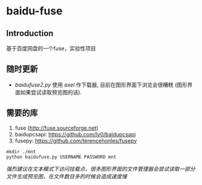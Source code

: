 baidu-fuse
==========

Introduction
----------

基于百度网盘的一个fuse，实验性项目

随时更新
----------

* *baidufuse2.py* 使用 *axel* 作下载器, 目前在图形界面下浏览会很糟糕 (图形界面如果尝试读取预览图的话).

需要的库
----------

1. fuse (http://fuse.sourceforge.net)
2. baidupcsapi: https://github.com/ly0/baidupcsapi
3. fusepy: https://github.com/terencehonles/fusepy

```Shell
mkdir ./mnt 
python baidufuse.py USERNAME PASSWORD mnt
```

*强烈建议在文本模式下访问挂载点，很多图形界面的文件管理器会尝试读取一部分文件生成预览图，在文件数目多的时候会造成速度慢*

